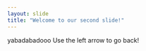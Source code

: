 ```yaml
---
layout: slide
title: "Welcome to our second slide!"
---
```

yabadabadooo
Use the left arrow to go back!
